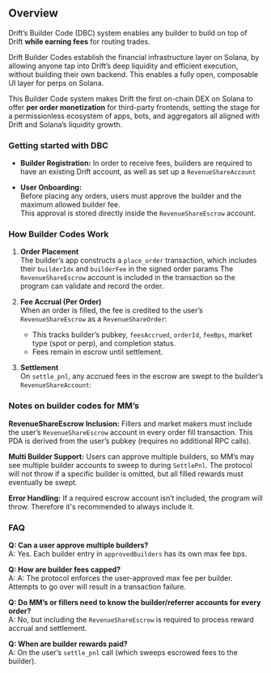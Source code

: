 ## Overview

Drift’s Builder Code (DBC) system enables any builder to build on top of Drift **while earning fees** for routing trades.

Drift Builder Codes establish the financial infrastructure layer on Solana, by allowing anyone tap into Drift’s deep liquidity and efficient execution, without building their own backend. This enables a fully open, composable UI layer for perps on Solana.

This Builder Code system makes Drift the first on-chain DEX on Solana to offer **per order monetization** for third-party frontends, setting the stage for a permissionless ecosystem of apps, bots, and aggregators all aligned with Drift and Solana’s liquidity growth. 

### Getting started with DBC

- **Builder Registration:**
In order to receive fees, builders are required to have an existing Drift account, as well as set up a `RevenueShareAccount`

- **User Onboarding:**  
Before placing any orders, users must approve the builder and the maximum allowed builder fee.  
This approval is stored directly inside the `RevenueShareEscrow` account.

### How Builder Codes Work

1. **Order Placement**  
   The builder’s app constructs a `place_order` transaction, which includes their `builderIdx` and `builderFee` in the signed order params 
   The `RevenueShareEscrow` account is included in the transaction so the program can validate and record the order.

2. **Fee Accrual (Per Order)**  
When an order is filled, the fee is credited to the user’s `RevenueShareEscrow` as a `RevenueShareOrder`:
   - This tracks builder’s pubkey, `feesAccrued`, `orderId`, `feeBps`, market type (spot or perp), and completion status.
   - Fees remain in escrow until settlement.

3. **Settlement**  
   On `settle_pnl`, any accrued fees in the escrow are swept to the builder’s `RevenueShareAccount`:

### Notes on builder codes for MM’s

**RevenueShareEscrow Inclusion:**  Fillers and market makers must include the user’s `RevenueShareEscrow` account in every order fill transaction. This PDA is derived from the user’s pubkey (requires no additional RPC calls).

**Multi Builder Support:**  Users can approve multiple builders, so MM’s may see multiple builder accounts to sweep to during `SettlePnl`. The protocol will not throw if a specific builder is omitted, but all filled rewards must eventually be swept.

**Error Handling:**  If a required escrow account isn’t included, the program will throw. Therefore it's recommended to always include it.

### FAQ

**Q: Can a user approve multiple builders?**  
A: Yes. Each builder entry in `approvedBuilders` has its own max fee bps.

**Q: How are builder fees capped?**  
A: A: The protocol enforces the user-approved max fee per builder. Attempts to go over will result in a transaction failure.

**Q: Do MM’s or fillers need to know the builder/referrer accounts for every order?**  
A: No, but including the `RevenueShareEscrow` is required to process reward accrual and settlement.

**Q: When are builder rewards paid?**  
A: On the user’s `settle_pnl` call (which sweeps escrowed fees to the builder).
